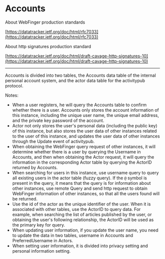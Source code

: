 # Accounts

About WebFinger production standards

[https://datatracker.ietf.org/doc/html/rfc7033](https://datatracker.ietf.org/doc/html/rfc7033)

About http signatures production standard

[https://datatracker.ietf.org/doc/html/draft-cavage-http-signatures-10](https://datatracker.ietf.org/doc/html/draft-cavage-http-signatures-10)

---

Accounts is divided into two tables, the Accounts data table of the internal personal account system, and the actor data table for the activitypub protocol.

Notes:

- When a user registers, he will query the Accounts table to confirm whether there is a user. Accounts only stores the account information of this instance, including the unique user name, the unique email address, and the private key password of the account.
- Actor not only stores the user's personal data (including the public key) of this instance, but also stores the user data of other instances related to the user of this instance, and updates the user data of other instances through the Update event of activitypub.
- When obtaining the WebFinger query request of other instances, it will determine whether there is a user by querying the Username in Accounts, and then when obtaining the Actor request, it will query the information in the corresponding Actor table by querying the ActorID returned by Accounts.
- When searching for users in this instance, use username query to query all existing users in the actor table (fuzzy query). If the `@` symbol is present in the query, it means that the query is for information about other instances, use remote Query and send http request to obtain WebFinger information of other instances, so that all the users found will be returned.
- Use the id of the actor as the unique identifier of the user. When it is associated with other tables, use the ActorID to query data. For example, when searching the list of articles published by the user, or obtaining the user's following relationship, the ActorID will be used as the primary key for query.
- When updating user information, if you update the user name, you need to update the data in two tables, username in Accounts and PreferredUsername in Actors.
- When setting user information, it is divided into privacy setting and personal information setting.